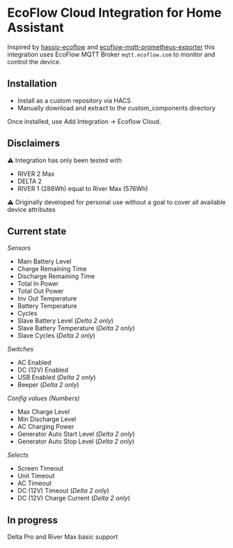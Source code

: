 # EcoFlow Cloud Integration for Home Assistant
Inspired by [hassio-ecoflow](https://github.com/vwt12eh8/hassio-ecoflow) and [ecoflow-mqtt-prometheus-exporter](https://github.com/berezhinskiy/ecoflow-mqtt-prometheus-exporter) this integration uses EcoFlow MQTT Broker `mqtt.ecoflow.com` to monitor and control the device.

## Installation

- Install as a custom repository via HACS
- Manually download and extract to the custom_components directory

Once installed, use Add Integration -> Ecoflow Cloud.

## Disclaimers
⚠️ Integration has only been tested with
  - RIVER 2 Max
  - DELTA 2
  - RIVER 1 (288Wh) equal to River Max (576Wh)

⚠️ Originally developed for personal use without a goal to cover all available device attributes

## Current state
*Sensors*
 - Main Battery Level
 - Charge Remaining Time
 - Discharge Remaining Time
 - Total In Power
 - Total Out Power
 - Inv Out Temperature
 - Battery Temperature
 - Cycles
 - Slave Battery Level (_Delta 2 only_)
 - Slave Battery Temperature (_Delta 2 only_)
 - Slave Cycles (_Delta 2 only_)

*Switches*
- AC Enabled
- DC (12V) Enabled
- USB Enabled (_Delta 2 only_)
- Beeper (_Delta 2 only_)

*Config values (Numbers)*
- Max Charge Level
- Min Discharge Level
- AC Charging Power
- Generator Auto Start Level (_Delta 2 only_)
- Generator Auto Stop Level (_Delta 2 only_)

*Selects*
- Screen Timeout
- Unit Timeout
- AC Timeout
- DC (12V) Timeout (_Delta 2 only_)
- DC (12V) Charge Current (_Delta 2 only_)

## In progress
Delta Pro and River Max basic support
